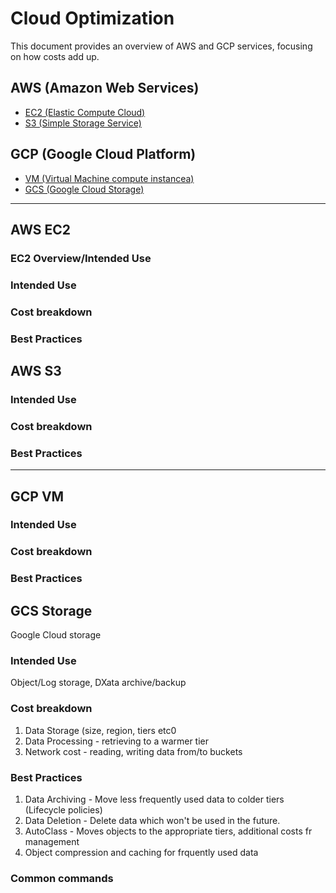 # Cloud Optimization

This document provides an overview of AWS and GCP services, focusing on how costs add up.

## AWS (Amazon Web Services)

- [EC2 (Elastic Compute Cloud)](#aws-ec2)
- [S3 (Simple Storage Service)](#aws-s3)

## GCP (Google Cloud Platform)

- [VM (Virtual Machine compute instancea)](#gcp-vm)
- [GCS (Google Cloud Storage)](#gcs-storage)


---

## AWS EC2

### EC2 Overview/Intended Use

### Intended Use
### Cost breakdown
### Best Practices

## AWS S3

### Intended Use
### Cost breakdown
### Best Practices


---

## GCP VM

### Intended Use
### Cost breakdown
### Best Practices


## GCS Storage
Google Cloud storage
### Intended Use
Object/Log storage, DXata archive/backup
### Cost breakdown
1. Data Storage (size, region, tiers etc0
2. Data Processing - retrieving to a warmer tier
3. Network cost - reading, writing data from/to buckets

### Best Practices
1. Data Archiving - Move less frequently used data to colder tiers (Lifecycle policies)
2. Data Deletion - Delete data which won't be used in the future.
3. AutoClass - Moves objects to the appropriate tiers, additional costs fr management
4. Object compression and caching for frquently used data
   
### Common commands
